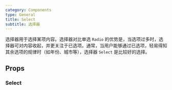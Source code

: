 ```yaml
---
category: Components
type: General
title: Select
subtitle: 选择器
---
```


选择器用于选择某项内容。选择器对比单选 `Radio` 的优势是，当选项过多时，选择器可对内容收起，并更关注于已选项。通常，当用户能够通过已选项，轻易得知其余选项的规律时（如年份、城市等），选择器 `Select` 是比较好的选择。

## Props

### Select
